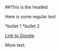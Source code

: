 ##This is the headed

Here is some regular text

*bullet 1
*bullet 2

[Link to Google](http://www.google.com)

More text.